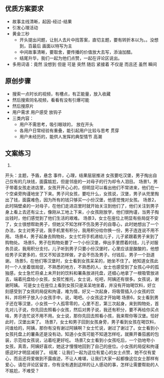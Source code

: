 ## 优质方案要求

- 故事主线清晰，起因-经过-结果
- 引发心理活动
- 黄金三秒
  - 开头提出问题，让别人去片中找答案，直切主题，要有转折本以为。。没想到，百最后
    画面以特写为主
  - 中间故事清晰，要取舍，要传播的价值放大去写，添油加醋。
  - 结尾升华，我们一起为他们点赞，一起在评论区说出。
- 多用词语：竟然 没想到 但是 可是 突然 随后 紧接着 不仅是 而且还 虽然 瞬间

## 原创步骤
- 搜索一点时长的视频，有槽点，有正能量，放入收藏
- 然后搜索同名视频，看看有没有引爆可能
- 然后搜原片
- 用户需求  用户感受  放钩子
- 三类内容：
  - 用户不需思考，吸引眼球的，                   放在开头
  - 各用户日常经验有重叠，能引起用户比较与思考    贯穿
  - 用户未经历的，能供人发挥的典型情节           高潮


## 文案练习
1. 
开头：主题，予盾，悬念
事件，心理，结果层层推进
女孩要吃汉堡，男子掏出自己仅有的几块钱，面露尴尬，但是邻座的一对母子的行为却令人泪目。
场景1，男子带着女孩走进店里，女孩开开心心的，但明显可以看出他们不常进来，他们在一个空桌旁拘谨地坐了下来。男子问女孩，要吃什么，女孩说，汉堡，男子从兜里掏出了钱，面露难色，因为所有的钱只够买一小份汉堡，他感觉愧对女孩。
场景2，此时隔壁桌的一对母子，在他们走进店里时就开始关注到他们了，他们关注到男子身上看上去还有尘土，像刚从工地上下来，小女孩刚放学，他们很拘谨，当男子掏出钱时，他们感觉到了他们生活的艰难。
场景3，女士在座位上明显有些局促不安了，女士很想帮助男子，但她又不知怎样不伤及男子的自尊心，此时她想出了一个办法，女士对男子说，我手机里有积分，我用积分给你换一份，男子连连说不用不用。
场景4，男子起身去购物处，女士忙将手机递给儿子，儿子紧跟着男子来到了购物处。
场景5，男子在购物处要了一个小份汉堡，伸出手里攒着的钱，儿子对服务员说，我用积分支付。儿子听到男子只要小份汉堡时，心里应该是酸酸的，他想给男子买更多的，但又不知该怎样做，才会不伤及男子。付钱后，男子一个劲道谢。
场景5，在他们等汉堡时，女士看到女孩呆呆的，她坐不住了。她知道女孩此时一个人坐着很局促，不熟悉的地方，不熟悉的人，女士也感受到了女孩心中的孤独感，女士急忙将桌上未开封的饮料和署条放进托盘，还细心地拿了一根吸管放进去，端着托盘给小女孩，女孩忙推托，女士说，吃吧，阿姨还有很多。女孩说，谢谢阿姨。
可是女士在座位上看到女孩只是呆呆地坐着，并没有开始喝饮料，好立刻感受到了女孩的局促和拘谨，难为情，好又一次起身，将吸管插入小女孩的饮料，并将杯子放入小女孩手中，说，喝吧。小女孩这才开始喝
场景6，女士看到男子还在等汉堡，小女孩一个人孤零零的，心里不忍，第三次起身，来到购物处，首先对儿子说，你先回去照看小女孩，然后对男子说，我还有积分，要不再给你买点啥，男子连忙说不用不用。女士说，那你先回去照看小孩，我来帮你等汉堡。恰好此时，汉堡出来了。
场景7，女士和男子回到女孩身旁，男子看到女孩在喝饮料，问谁给的，阿姨，那你有没有谢过阿姨啊？女士忙说，谢过了谢过了。女士看到小女孩托盘上的薯条还是没有动，知道小女孩可能不知道怎样吃，就撕开番茄酱的包装，示范给女孩说，沾着吃更好吃。
场景7,女士看到小女孩吃后，一个劲地夸小女孩，真乖，阿姨好喜欢，她这才慢慢地回到了自己的座位。小女孩的局促和拘谨感这时才明显减弱了。
结尾：让我们一起为这位有爱心的女士点赞，她不仅有爱心，而且还将爱做到不露痕迹，不让人难堪，让我们大家一起都像这位女士那样有爱心，请在评论区留言，你有没有遇到这样的让人感动的事，怎样让需要帮助的人不尴尬，不难受？

